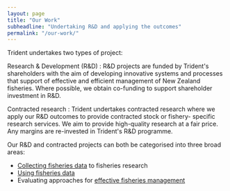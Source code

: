 ```yaml
---
layout: page
title: "Our Work"
subheadline: "Undertaking R&D and applying the outcomes"
permalink: "/our-work/"
---
```


Trident undertakes two types of project:

Research & Development (R&D)
: R&D projects are funded by Trident's shareholders with the aim of developing innovative systems and processes that support of effective and efficient management of New Zealand fisheries.  Where possible, we obtain co-funding to support shareholder investment in R&D.

Contracted research
: Trident undertakes contracted research where we apply our R&D outcomes to provide contracted stock or fishery- specific research services.  We aim to provide high-quality research at a fair price.  Any margins are re-invested in Trident's R&D programme.

Our R&D and contracted projects can both be categorised into three broad areas:

+ [Collecting fisheries data](/our-work/collecting-data/ "Collecting fisheries data") to fisheries research
+ [Using fisheries data](/our-work/using-data/ "Using fisheries data")
+ Evaluating approaches for [effective fisheries management](/our-work/effective-management/ "Effective fisheries management")

